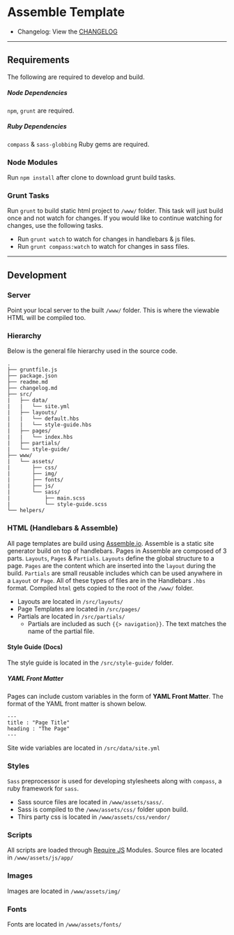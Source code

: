 # Assemble Template
- Changelog:  View the [CHANGELOG](./CHANGELOG.md)
- - - -


## Requirements
The following are required to develop and build.

##### Node Dependencies
`npm`, `grunt` are required.

##### Ruby Dependencies
`compass` & `sass-globbing` Ruby gems are required.

### Node Modules
Run `npm install` after clone to download grunt build tasks.

### Grunt Tasks
Run `grunt` to build static html project to `/www/` folder. This task will just build once and not watch for changes. If you would like to continue watching for changes, use the following tasks.

- Run `grunt watch` to watch for changes in handlebars & js files.
- Run `grunt compass:watch` to watch for changes in sass files.

- - - -

## Development

### Server
Point your local server to the built `/www/` folder. This is where the viewable HTML will be compiled too.

### Hierarchy
Below is the general file hierarchy used in the source code.
```
.
├── gruntfile.js
├── package.json
├── readme.md
├── changelog.md
├── src/
|   ├── data/
|   |   └── site.yml
|   ├── layouts/
|   |   └── default.hbs
|   |   └── style-guide.hbs
|   ├── pages/
|   |   └── index.hbs
|   ├── partials/
|   └── style-guide/
├── www/
|   └── assets/
|       ├── css/
|       ├── img/
|       ├── fonts/
|       ├── js/
|       └── sass/
|           ├── main.scss
|           └── style-guide.scss
└── helpers/
```

### HTML (Handlebars & Assemble)
All page templates are build using [Assemble.io](http://assemble.io). Assemble is a static site generator build on top of handlebars.
Pages in Assemble are composed of 3 parts. `Layouts`, `Pages` & `Partials`. `Layouts` define the global structure to a page. `Pages` are the content which are inserted into the `layout` during the build. `Partials` are small reusable includes which can be used anywhere in a `Layout` or `Page`. All of these types of files are in the Handlebars `.hbs` format. Compiled `html` gets copied to the root of the `/www/` folder.

  - Layouts are located in `/src/layouts/`
  - Page Templates are located in `/src/pages/`
  - Partials are located in `/src/partials/`
    - Partials are included as such `{{> navigation}}`. The text matches the name of the partial file.

#### Style Guide (Docs)
The style guide is located in the `/src/style-guide/` folder.

##### YAML Front Matter
Pages can include custom variables in the form of **YAML Front Matter**. The format of the YAML front matter is shown below.
```
---
title : "Page Title"
heading : "The Page"
---
```
Site wide variables are located in `/src/data/site.yml`

### Styles
`Sass` preprocessor is used for developing stylesheets along with `compass`, a ruby framework for `sass`.

- Sass source files are located in `/www/assets/sass/`.
- Sass is compiled to the `/www/assets/css/` folder upon build.
- Thirs party css is located in `/www/assets/css/vendor/`

### Scripts
All scripts are loaded through [Require JS](http://requirejs.org) Modules. Source files are located in `/www/assets/js/app/`

### Images
Images are located in `/www/assets/img/`

### Fonts
Fonts are located in `/www/assets/fonts/`
